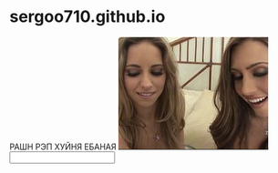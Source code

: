 # sergoo710.github.io
РАШН РЭП ХУЙНЯ ЕБАНАЯ
<img src="Снимок.PNG">
<input type="text" name="email">

